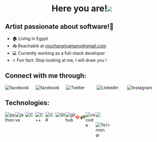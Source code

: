<h1 align="center">Here you are!<img src="https://media.giphy.com/media/4PXQedYt926NXN2LT2/giphy.gif" width="60px"</h1>


## Artist passionate about software!:art:
- 🏠 Living in Egypt
- :inbox_tray: Reachable at nourhanelyamany@gmail.com
- 💻 Currently working as a full-stack developer
- 🔥 Fun fact: Stop looking at me, I will draw you !

## Connect with me through:
  
  
[<img align="left" alt="facebook" width="100px" height="25" src="https://img.shields.io/badge/Facebook-1877F2?style=for-the-badge&logo=facebook&logoColor=white" />][facebook]
[<img align="left" alt="facebook" width="100px" height="25" src="https://img.shields.io/badge/Gmail-D14836?style=for-the-badge&logo=gmail&logoColor=white" />][gmail]
[<img align="left" alt="Twitter" width="100px" height="25" src="https://img.shields.io/badge/Twitter-1DA1F2?style=for-the-badge&logo=twitter&logoColor=white" />][twitter]
[<img align="left" alt="Linkedin" width="100px" height="25" src="https://img.shields.io/badge/LinkedIn-0077B5?style=for-the-badge&logo=linkedin&logoColor=white" />][linkedin]
[<img align="left" alt="Instagram" width="100px" height="25" src="https://img.shields.io/badge/Instagram-E4405F?style=for-the-badge&logo=instagram&logoColor=white" />][instagram]
<br />
  
## Technologies:
<img align="left" alt="python" width="33px" src="https://img.icons8.com/color/64/000000/python.png"/>
<img align="left" alt="java" width="33px"src="https://img.icons8.com/color/48/000000/java-coffee-cup-logo.png"/>
<img align="left" alt="C" width="33px" src="https://seeklogo.com/images/C/c-programming-language-logo-9B32D017B1-seeklogo.com.png" />
<img align="left" alt="C++" width="33px"src="https://img.icons8.com/color/48/000000/c-plus-plus-logo.png"/>
<img align="left" alt="C#" width="33px"src="https://img.icons8.com/color/48/000000/c-sharp-logo-2.png"/>  <img src="https://img.icons8.com/ios-glyphs/30/000000/program.png"/>
<img align="left" alt="Qt" width="33px" src="https://www.claysol.com/public/images/qt.png" />
<img align="left" alt="github" width="33px"src="https://img.icons8.com/fluent/50/000000/github.png"/>
<img align="left" alt="Git" width="33px" src="https://raw.githubusercontent.com/github/explore/80688e429a7d4ef2fca1e82350fe8e3517d3494d/topics/git/git.png" /> 
<img align="left" alt="vs code" width="33px"src="https://img.icons8.com/fluent/48/000000/visual-studio-code-2019.png"/>


<img align="left" alt="Terminal" width="33px" src="https://img.icons8.com/ios-glyphs/24/000000/program.png"/>/>



  
  
[twitter]: https://twitter.com/NurhanElyamany
[linkedin]: https://www.linkedin.com/in/eng-nourhan/
[instagram]: https://www.instagram.com/nourhanmohh/
[facebook]:https://www.facebook.com/NourhanMohammedd
[gmail]: https://mail.google.com/mail/u/0/?tab=rm&ogbl#inbox?compose=CllgCJTLGNbPGXprXCnZhRnDTSfXtWLpkHcCHBqMvBKtWRFHbMNzPDFhJHLvVfgKbJPNTvzjdvq
<!--
